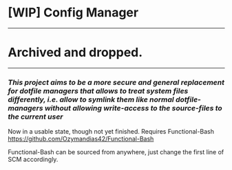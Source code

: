 # [WIP] Config Manager

---
# Archived and dropped.
---

### _This project aims to be a more secure and general replacement for dotfile managers that allows to treat system files differently, i.e. allow to symlink them like normal dotfile-managers without allowing write-access to the source-files to the current user_

Now in a usable state, though not yet finished.
Requires Functional-Bash  
https://github.com/Ozymandias42/Functional-Bash

Functional-Bash can be sourced from anywhere, just change the first line of SCM accordingly.
